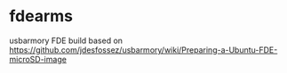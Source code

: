 # fdearms
usbarmory FDE build
based on https://github.com/jdesfossez/usbarmory/wiki/Preparing-a-Ubuntu-FDE-microSD-image
